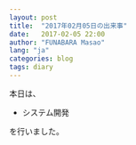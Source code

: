 ```yaml
---
layout: post
title:  "2017年02月05日の出来事"
date:   2017-02-05 22:00
author: "FUNABARA Masao"
lang: "ja"
categories: blog
tags: diary
---
```


本日は、

* システム開発

を行いました。
